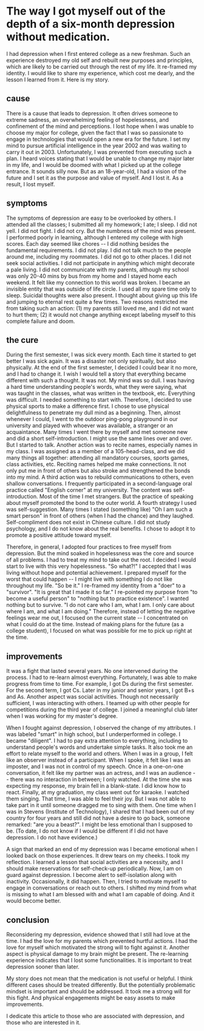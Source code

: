 # The way I got myself out of the depth of a six-month depression without medication.

I had depression when I first entered college as a new freshman. Such an experience destroyed my old self and rebuilt new purposes and principles,  which are likely to be carried out through the rest of my life. It re-framed my identity.  I would like to share my experience, which cost me dearly,  and the lesson I learned from it. Here is my story.

## cause

There is a cause that leads to depression. It often drives someone to extreme sadness, an overwhelming feeling of hopelessness, and confinement of the mind and perceptions. I lost hope when I was unable to choose my major for college, given the fact that I was so passionate to engage in technologies that would open a new era for the future. I set my mind to pursue artificial intelligence in the year 2002 and was waiting to carry it out in 2003. Unfortunately, I was prevented from executing such a plan. I heard voices stating that I would be unable to change my major later in my life, and I would be doomed with what I picked up at the college entrance. It sounds silly now. But as an 18-year-old, I had a vision of the future and I set it as the purpose and value of myself. And I lost it. As a result, I lost myself.

## symptoms

The symptoms of depression are easy to be overlooked by others. I attended all the classes; I submitted all my homework; I ate; I sleep. I did not yell. I did not fight. I did not cry. But the numbness of the mind was present. I performed poorly in learning, although I entered my college with high scores. Each day seemed like chores -- I did nothing besides the fundamental requirements. I did not play. I did not talk much to the people around me, including my roommates. I did not go to other places. I did not seek social activities. I did not participate in anything which might decorate a pale living. I did not communicate with my parents, although my school was only 20-40 mins by bus from my home and I stayed home each weekend. It felt like my connection to this world was broken. I became an invisible entity that was outside of life circle. I used all my spare time only to sleep. Suicidal thoughts were also present. I thought about giving up this life and jumping to eternal rest quite a few times. Two reasons restricted me from taking such an action: (1) my parents still loved me, and I did not want to hurt them; (2) it would not change anything except labeling myself to this complete failure and doom.

## the cure

During the first semester, I was sick every month. Each time it started to get better I was sick again. It was a disaster not only spiritually, but also physically. At the end of the first semester, I decided I could bear it no more, and I had to change it. I wish I would tell a story that everything became different with such a thought. It was not. My mind was so dull. I was having a hard time understanding people's words, what they were saying, what was taught in the classes, what was written in the textbook, etc. Everything was difficult. I needed something to start with. Therefore, I decided to use physical sports to make a difference first. I chose to use physical delightfulness to penetrate my dull mind as a beginning. Then, almost whenever I could, I went to the outdoor ping-pong playground in our university and played with whoever was available, a stranger or an acquaintance. Many times I went there by myself and met someone new and did a short self-introduction. I might use the same lines over and over. But I started to talk. Another action was to recite names, especially names in my class. I was assigned as a member of a 105-head-class, and we did many things all together: attending all mandatory courses, sports games, class activities, etc. Reciting names helped me make connections. It not only put me in front of others but also stroke and strengthened the bonds into my mind. A third action was to rebuild communications to others, even shallow conversations. I frequently participated in a second-language oral practice called "English corner" at my university. The content was self-introduction. Most of the time I met strangers. But the practice of speaking about myself promoted the bond to the outer world. A fourth strategy I used was self-suggestion. Many times I stated (something like) "Oh I am such a smart person" in front of others (when I had the chance) and they laughed. Self-compliment does not exist in Chinese culture. I did not study psychology, and I do not know about the real benefits. I chose to adopt it to promote a positive attitude toward myself.

Therefore, in general, I adopted four practices to free myself from depression. But the mind soaked in hopelessness was the core and source of all problems. I had to treat my mind to take out the root. I decided I would start to live with this very hopelessness. "So what?!" I accepted that I was living without hope and potential achievement. I prepared myself for the worst that could happen -- I might live with something I do not like throughout my life. "So be it." I re-framed my identity from a "doer" to a "survivor". "It is great that I made it so far." I re-pointed my purpose from "to become a useful person" to "nothing but to practice existence". I wanted nothing but to survive. "I do not care who I am, what I am. I only care about where I am, and what I am doing." Therefore, instead of letting the negative feelings wear me out, I focused on the current state -- I concentrated on what I could do at the time. Instead of making plans for the future (as a college student), I focused on what was possible for me to pick up right at the time.

## improvements

It was a fight that lasted several years. No one intervened during the process. I had to re-learn almost everything. Fortunately, I was able to make progress from time to time. For example, I got Ds during the first semester. For the second term, I got Cs. Later in my junior and senior years, I got B+s and As. Another aspect was social activities. Though not necessarily sufficient, I was interacting with others. I teamed up with other people for competitions during the third year of college. I joined a meaningful club later when I was working for my master's degree. 

When I fought against depression, I observed the change of my attributes. I was labeled "smart" in high school, but I underperformed in college. I became "diligent". I had to pay extra attention to everything, including to understand people's words and undertake simple tasks. It also took me an effort to relate myself to the world and others. When I was in a group, I felt like an observer instead of a participant. When I spoke, it felt like I was an imposter, and I was not in control of my speech. Once in a one-on-one conversation, it felt like my partner was an actress, and I was an audience -- there was no interaction in between; I only watched. At the time she was expecting my response, my brain fell in a blank-state. I did know how to react. Finally, at my graduation, my class went out for karaoke. I watched them singing. That time, I was able to feel their joy. But I was not able to take part in it until someone dragged me to sing with them. One time when I was in Stevens (Institute of Technology), I shared that I had been out of my country for four years and still did not have a desire to go back, someone remarked: "are you a beast?". I might be less emotional than I supposed to be. (To date, I do not know if I would be different if I did not have depression. I do not have evidence.)

A sign that marked an end of my depression was I became emotional when I looked back on those experiences. It drew tears on my cheeks. I took my reflection. I learned a lesson that social activities are a necessity, and I should make reservations for self-check-up periodically. Now, I am on guard against depression. I become alert to self-isolation along with inactivity. Occasionally, it did happen. Then, I tried to motivate myself to engage in conversations or reach out to others. I shifted my mind from what is missing to what I am blessed with and what I am capable of doing. And it would become better.

##  conclusion

Reconsidering my depression, evidence showed that I still had love at the time. I had the love for my parents which prevented hurtful actions. I had the love for myself which motivated the strong will to fight against it. Another aspect is physical damage to my brain might be present. The re-learning experience indicates that I lost some functionalities. It is important to treat depression sooner than later. 

My story does not mean that the medication is not useful or helpful. I think different cases should be treated differently. But the potentially problematic mindset is important and should be addressed. It took me a strong will for this fight. And physical engagements might be easy assets to make improvements.

I dedicate this article to those who are associated with depression, and those who are interested in it. 
